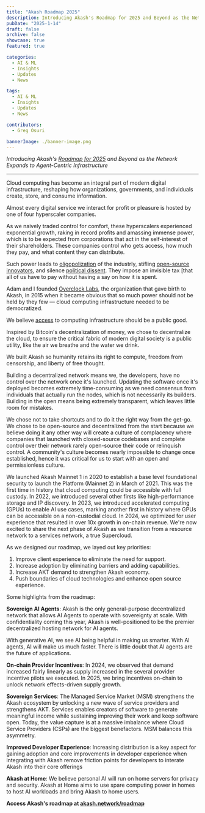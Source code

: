 ```yaml
---
title: "Akash Roadmap 2025"
description: Introducing Akash's Roadmap for 2025 and Beyond as the Network Expands to Agent-Centric Infrastructure
pubDate: "2025-1-14"
draft: false
archive: false
showcase: true
featured: true

categories:
  - AI & ML
  - Insights
  - Updates
  - News

tags:
  - AI & ML
  - Insights
  - Updates
  - News

contributors:
  - Greg Osuri

bannerImage: ./banner-image.png
---
```


*Introducing Akash's [Roadmap for 2025](https://akash.network/roadmap) and Beyond as the Network Expands to Agent-Centric Infrastructure*

---

Cloud computing has become an integral part of modern digital infrastructure, reshaping how organizations, governments, and individuals create, store, and consume information.

Almost every digital service we interact for profit or pleasure is hosted by one of four hyperscaler companies.

As we naively traded control for comfort, these hyperscalers experienced exponential growth, raking in record profits and amassing immense power, which is to be expected from corporations that act in the self-interest of their shareholders. These companies control who gets access, how much they pay, and what content they can distribute.

Such power leads to [oligopolization](https://www.onsip.com/voip-resources/industry-news-trends/how-cloud-computing-companies-created-an-oligopoly) of the industrly, stifling [open-source innovators](https://www.spiceworks.com/tech/cloud/articles/aws-elastic-feud/), and silence [political dissent](https://www.bbc.com/news/technology-55615214). They impose an invisible tax [that all of us have to pay without having a say on how it is spent.

Adam and I founded [Overclock Labs](https://ovrclk.com/), the organization that gave birth to Akash, in 2015 when it became obvious that so much power should not be held by they few — cloud computing infrastructure needed to be democratized.

We believe [access](https://www.semafor.com/article/10/25/2023/the-ai-booms-chip-shortage-has-an-unlikely-hero-the-blockchain) to computing infrastructure should be a public good.

Inspired by Bitcoin's decentralization of money, we chose to decentralize the cloud, to ensure the critical fabric of modern digital society is a public utility, like the air we breathe and the water we drink.

We built Akash so humanity retains its right to compute, freedom from censorship, and liberty of free thought.

Building a decentralized network means we, the developers, have no control over the network once it's launched. Updating the software once it's deployed becomes extremely time-consuming as we need consensus from individuals that actually run the nodes, which is not necessarily its builders. Building in the open means being extremely transparent, which leaves little room for mistakes.

We chose not to take shortcuts and to do it the right way from the get-go. We chose to be open-source and decentralized from the start because we believe doing it any other way will create a culture of complacency where companies that launched with closed-source codebases and complete control over their network rarely open-source their code or relinquish control. A community's culture becomes nearly impossible to change once established, hence it was critical for us to start with an open and permissionless culture.

We launched Akash Mainnet 1 in 2020 to establish a base level foundational security to launch the Platform (Mainnet 2) in March of 2021. This was the first time in history that cloud computing could be accessible with full custody. In 2022, we introduced several other firsts like high-performance storage and IP discovery. In 2023, we introduced accelerated computing (GPUs) to enable AI use cases, marking another first in history where GPUs can be accessible on a non-custodial cloud. In 2024, we optimized for user experience that resulted in over 10x growth in on-chain revenue. We're now excited to share the next phase of Akash as we transition from a resource network to a services network, a true Supercloud.

As we designed our roadmap, we layed out key priorities:

1. Improve client experience to eliminate the need for support.
2. Increase adoption by eliminating barriers and adding capabilities.
3. Increase AKT demand to strengthen Akash economy.
4. Push boundaries of cloud technologies and enhance open source experience.

Some highlights from the roadmap:

**Sovereign AI Agents**: Akash is the only general-purpose decentralized network that allows AI Agents to operate with sovereignty at scale. With confidentiality coming this year, Akash is well-positioned to be the premier decentralized hosting network for AI agents.

With generative AI, we see AI being helpful in making us smarter. With AI agents, AI will make us much faster. There is little doubt that AI agents are the future of applications.

**On-chain Provider Incentives**: In 2024, we observed that demand increased fairly linearly as supply increased in the several provider incentive pilots we executed. In 2025, we bring incentives on-chain to unlock network effects-driven supply growth.

**Sovereign Services**: The Managed Service Market (MSM) strengthens the Akash ecosystem by unlocking a new wave of service providers and strengthens AKT. Services enables creators of software to generate meaningful income while sustaining improving their work and keep software open. Today, the value capture is at a massive imbalance where Cloud Service Providers (CSPs) are the biggest benefactors. MSM balances this asymmetry.

**Improved Developer Experience**: Increasing distribution is a key aspect for gaining adoption and core improvements in developer experience when integrating with Akash remove friction points for developers to interate Akash into their core offerings

**Akash at Home**: We believe personal AI will run on home servers for privacy and security. Akash at Home aims to use spare computing power in homes to host AI workloads and bring Akash to home users.

**Access Akash's roadmap at [akash.network/roadmap](https://akash.network/roadmap)**